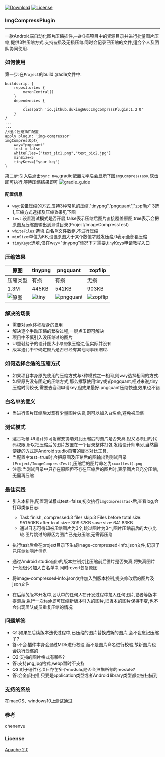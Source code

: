 [![Download](https://img.shields.io/badge/download-latestversion-blue.svg)](https://search.maven.org/search?q=duking666) [![License](https://img.shields.io/badge/License-Apache%202.0-orange.svg)](http://www.apache.org/licenses/LICENSE-2.0.html)

### ImgCompressPlugin

* * *
一款Android端自动化图片压缩插件,`一键`扫描项目中的资源目录并进行批量图片压缩,提供3种压缩方式,支持有损及无损压缩.同时会记录已压缩的文件,适合个人及团队协同使用.


### 如何使用
第一步:在`Project`的build.gradle文件中:

```
buildscript {
    repositories {
        mavenCentral()
    }
    dependencies {
        ...
        classpath 'io.github.duking666:ImgCompressPlugin:1.2.0'
    }
}
...
...
//图片压缩插件配置
apply plugin: 'img-compressor'
imgCompressOpt{
    way="pngquant"
    test = false
    whiteFiles=["text_pic1.png","test_pic2.jpg"]
    minSize=5
    tinyKeys=["your key"]
}

```
第二步:引入后点击`sync now`,gradle配置完毕后会显示下图`imgCompressTask`,双击即可执行,等待压缩结果即可
![gradle_guide](imgsource/gradle_guide.png)

#### 配置信息
- `way`:设置压缩的方式,支持3种常见的压缩,"tinypng","pngquant","zopflip" 3选1,压缩方式选择及压缩效果见下图
- `test`:设置测试模式是否开启,false表示压缩后图片直接覆盖原图,true表示会把原图及压缩图输出到测试目录(Project/ImageCompressTest)
- `whiteFiles`:选填,白名单文件数组,不进行压缩
- `minSize`:单位为KB,设置原图大于某个数值才触发压缩,0表示全部都压缩
- `tinyKeys`:选填,仅在way="tinypng"情况下才需要,[tinyKeys申请教程入口](https://github.com/duking666/ImgCompressPlugin/blob/master/Tinykey%20Apply%20Tutorial.md)


### 压缩效果

| 原图 | tinypng | pngquant | zopflip |
| --- | --- | --- | --- |
| 压缩类型 | 有损 | 有损 | 无损 |
| 1.3M | 445KB | 542KB |903KB |
| ![原图](imgsource/test_pic8.png) | ![tiny](imgsource/test_pic8(tiny).png) | ![pngquant](imgsource/test_pic8(pngquant).png) | ![zopflip](imgsource/test_pic8(zopflip).png) |

### 解决的场景
- 需要对apk体积瘦身的应用
- 解决逐个手动压缩的繁杂过程,一键点击即可解决
- 项目中不慎引入没压缩过的图片
- UI童鞋给予的设计图大小`感觉`像压缩过,但实际并没有
- 版本迭代中不确定图片是否已经有其他同事压缩过.

### 如何选择合适的压缩方式
- 如果项目本身原先使用的压缩方式与3种模式之一相同,则way选择相同的方式.
- 如果原先没有固定的压缩方式,那么推荐使用tiny或者pngquant,相对来说,tiny压缩时间较长,需要去官网申请key,但效果最好.pngquant压缩快速,效果也不错

### 白名单的意义
- 当进行图片压缩后发现有少量图片失真,则可以加入白名单,避免被压缩
### 测试模式
- 适合场景:UI设计师可能需要协助对比压缩后的图片是否失真,但又没项目的代码权限,所以把压缩后的图片放置在一个目录整体打包,发给设计师审阅,当然最便捷的方式是Android studio自带的版本对比工具.
- 当配置中test=true时,会把原图及压缩后的图输出到测试目录`(Project/ImageCompressTest)`,压缩后的图片命名为`xxxx(test).png`
- 注意:当测试目录中只存在原图但不存在压缩后的图片时,表示图片已充分压缩,无需再压缩


### 最佳实践
- 引入本插件,配置测试模式test=false,初次执行`imgCompressTask`后,查看log,会打印类似日志:
    - Task finish, compressed:3 files  skip:3 Files  before total size: 951.50KB after total size: 309.67KB save size: 641.83KB
    - 通过日志可得知被压缩图片为3个,跳过图片为3个,图片压缩前后的大小比较.图片跳过的原因为图片已充分压缩,无需再压缩

- 执行task后会在project目录下生成image-compressed-info.json文件,记录了已压缩的图片信息
- 通过Android studio自带的版本控制对比压缩前后图片是否失真,将失真图片(一般很少)加入白名单中,同时revert恢复原图
- 将image-compressed-info.json文件加入到版本控制,提交修改后的图片及json文件
- 在后续的版本开发中,团队中的任何人在开发过程中加入任何图片,或者等版本提测后,执行一次task即可压缩新版本引入的图片,旧版本的图片保持不变,也不会出现团队成员重复压缩的情况

### 问题解答
- Q1:如果在后续版本迭代过程中,已压缩的图片替换成新的图片,会不会忘记压缩了?
- 答:不会.插件本身会通过MD5进行校验,而不是图片命名进行校验,故新图片也会执行压缩的
- Q2:支持的图片格式有哪些?
- 答:支持png,jpg格式,webp暂时不支持
- Q3:对于组件化项目存在多个module,是否会扫描所有的module?
- 答:会全部扫描,只要是application类型或者Android library类型都会被扫描到



### 支持的系统
在macOS、windows10上测试通过

### 参考
[chenenyu](https://github.com/chenenyu/img-optimizer-gradle-plugin)
### License

[Apache 2.0](http://www.apache.org/licenses/LICENSE-2.0.html)

